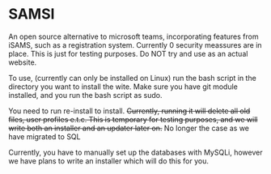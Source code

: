 # SAMSI
An open source alternative to microsoft teams, incorporating features from iSAMS, such as a registration system.
Currently 0 security meassures are in place. This is just for testing purposes. Do NOT try and use as an actual website.

To use, (<strict>currently can only be installed on Linux</strike>) run the bash script in the directory you want to install the wite. Make sure you have git module installed, and you run the bash script as sudo.

You need to run re-install to install. <strike>Currently, running it will delete all old files, user profiles e.t.c. This is temporary for testing purposes, and we will write both an installer and an updater later on.</strike> No longer the case as we have migrated to SQL

Currently, you have to manually set up the databases with MySQLi, however we have plans to write an installer which will do this for you.
